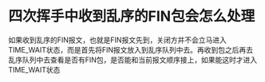 # 四次挥手中收到乱序的FIN包会怎么处理
如果收到乱序的FIN报文，也就是FIN报文先到，关闭方并不会立马进入TIME_WAIT状态，而是首先将FIN报文放入到乱序队列中去。再收到包之后再去乱序队列中去查看是否有FIN包，是否能和当前报文顺序接上，如果能这时才进入TIME_WAIT状态
